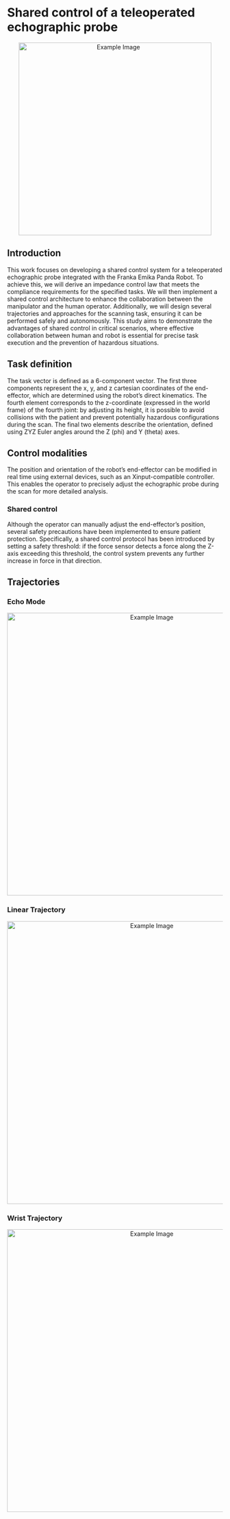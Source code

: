 # Shared control of a teleoperated echographic probe

<p align="center">
    <img src="https://github.com/VittorioPisapia/Shared-control-of-a-teleoperated-echographic-probe/blob/main/images-videos/Free2.gif" alt="Example Image" style="width:450px;"/>
</p>


## Introduction
This work focuses on developing a shared control system for a teleoperated echographic probe integrated with the Franka Emika Panda Robot. To achieve this, we will derive an impedance control law that meets the compliance requirements for the specified tasks. We will then implement a shared control architecture to enhance the collaboration between the manipulator and the human operator. Additionally, we will design several trajectories and approaches for the scanning task, ensuring it can be performed safely and autonomously. This study aims to demonstrate the advantages of shared control in critical scenarios, where effective collaboration between human and robot is essential for precise task execution and the prevention of hazardous situations.

## Task definition

The task vector is defined as a 6-component vector. The first three components represent the x, y, and z cartesian coordinates of the end-effector, which are determined using the robot’s direct kinematics. The fourth element corresponds to the z-coordinate (expressed in the world frame) of the fourth joint: by adjusting its height, it is possible to avoid collisions with the patient and prevent potentially hazardous configurations during the scan. The final two elements describe the orientation, defined using ZYZ Euler angles around the Z (phi) and Y (theta) axes.


## Control modalities

The position and orientation of the robot’s end-effector can be modified in real time using external devices, such as an Xinput-compatible controller. This enables the operator to precisely adjust the echographic probe during the scan for more detailed analysis.

### Shared control

Although the operator can manually adjust the end-effector’s position, several safety precautions have been implemented to ensure patient protection. Specifically, a shared control protocol has been introduced by setting a safety threshold: if the force sensor detects a force along the Z-axis exceeding this threshold, the control system prevents any further increase in force in that direction.

## Trajectories

### Echo Mode

<p align="center">
    <img src="https://github.com/VittorioPisapia/Shared-control-of-a-teleoperated-echographic-probe/blob/main/images-videos/echo.gif" alt="Example Image" style="width:660px;"/>
</p>

### Linear Trajectory

<p align="center">
    <img src="https://github.com/VittorioPisapia/Shared-control-of-a-teleoperated-echographic-probe/blob/main/images-videos/linear.gif" alt="Example Image" style="width:660px;"/>
</p>

### Wrist Trajectory

<p align="center">
    <img src="https://github.com/VittorioPisapia/Shared-control-of-a-teleoperated-echographic-probe/blob/main/images-videos/wrist.gif" alt="Example Image" style="width:660px;"/>
</p>



